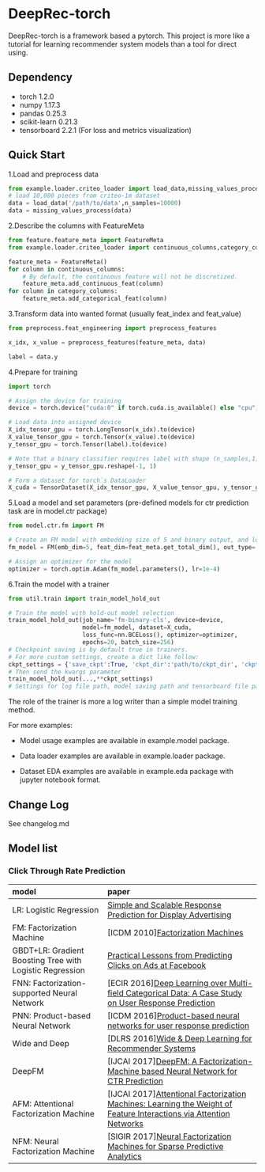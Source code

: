 # DeepRec-torch
DeepRec-torch is a framework based a pytorch. 
This project is more like a tutorial for learning recommender system models than a tool for direct using.

## Dependency

- torch 1.2.0
- numpy 1.17.3
- pandas 0.25.3
- scikit-learn 0.21.3
- tensorboard 2.2.1 (For loss and metrics visualization)

## Quick Start
1.Load and preprocess data
```python
from example.loader.criteo_loader import load_data,missing_values_process
# load 10,000 pieces from criteo-1m dataset
data = load_data('/path/to/data',n_samples=10000)
data = missing_values_process(data)
```

2.Describe the columns with FeatureMeta
```python
from feature.feature_meta import FeatureMeta
from example.loader.criteo_loader import continuous_columns,category_columns

feature_meta = FeatureMeta()
for column in continuous_columns:
    # By default, the continuous feature will not be discretized.
    feature_meta.add_continuous_feat(column)
for column in category_columns:
    feature_meta.add_categorical_feat(column)
```

3.Transform data into wanted format (usually feat_index and feat_value)
```python
from preprocess.feat_engineering import preprocess_features

x_idx, x_value = preprocess_features(feature_meta, data)

label = data.y
```

4.Prepare for training
```python
import torch

# Assign the device for training
device = torch.device("cuda:0" if torch.cuda.is_available() else "cpu")

# Load data into assigned device
X_idx_tensor_gpu = torch.LongTensor(x_idx).to(device)
X_value_tensor_gpu = torch.Tensor(x_value).to(device)
y_tensor_gpu = torch.Tensor(label).to(device)

# Note that a binary classifier requires label with shape (n_samples,1)
y_tensor_gpu = y_tensor_gpu.reshape(-1, 1)

# Form a dataset for torch`s DataLoader
X_cuda = TensorDataset(X_idx_tensor_gpu, X_value_tensor_gpu, y_tensor_gpu)
```

5.Load a model and set parameters (pre-defined models for ctr prediction task are in model.ctr package)
```python
from model.ctr.fm import FM

# Create an FM model with embedding size of 5 and binary output, and load it into the assigned device
fm_model = FM(emb_dim=5, feat_dim=feat_meta.get_total_dim(), out_type='binary').to(device)

# Assign an optimizer for the model
optimizer = torch.optim.Adam(fm_model.parameters(), lr=1e-4)
```

6.Train the model with a trainer
```python
from util.train import train_model_hold_out

# Train the model with hold-out model selection
train_model_hold_out(job_name='fm-binary-cls', device=device,
                     model=fm_model, dataset=X_cuda,
                     loss_func=nn.BCELoss(), optimizer=optimizer,
                     epochs=20, batch_size=256)
# Checkpoint saving is by default true in trainers. 
# For more custom settings, create a dict like follow:
ckpt_settings = {'save_ckpt':True, 'ckpt_dir':'path/to/ckpt_dir', 'ckpt_interval':3}
# Then send the kwargs parameter
train_model_hold_out(...,**ckpt_settings)
# Settings for log file path, model saving path and tensorboard file path is similar, see util.train.py
```
The role of the trainer is more a log writer than a simple model training method.

For more examples:

- Model usage examples are available in example.model package.

- Data loader examples are available in example.loader package.

- Dataset EDA examples are available in example.eda package with jupyter notebook format.

## Change Log

See changelog.md

## Model list
### Click Through Rate Prediction
| model | paper |
|:-----|:------|
|LR: Logistic Regression| [Simple and Scalable Response Prediction for Display Advertising][LR]|
|FM: Factorization Machine|\[ICDM 2010\][Factorization Machines][FM]|
|GBDT+LR: Gradient Boosting Tree with Logistic Regression|[Practical Lessons from Predicting Clicks on Ads at Facebook][GBDTLR]|
|FNN: Factorization-supported Neural Network|\[ECIR 2016\][Deep Learning over Multi-field Categorical Data: A Case Study on User Response Prediction][FNN]|
|PNN: Product-based Neural Network|\[ICDM 2016\][Product-based neural networks for user response prediction][PNN]|
|Wide and Deep|\[DLRS 2016\][Wide & Deep Learning for Recommender Systems][WideDeep]|
|DeepFM|\[IJCAI 2017\][DeepFM: A Factorization-Machine based Neural Network for CTR Prediction][DeepFM]|
|AFM: Attentional Factorization Machine|\[IJCAI 2017\][Attentional Factorization Machines: Learning the Weight of Feature Interactions via Attention Networks][AFM]|
|NFM: Neural Factorization Machine|\[SIGIR 2017\][Neural Factorization Machines for Sparse Predictive Analytics][NFM]|
<!--
|FFM: Field-aware Factorization Machine|\[RecSys 2016\][Field-aware Factorization Machines for CTR Prediction][FFM]|
|CCPM: Convolutional Click Prediction Model|\[CIKM 2015\][A Convolutional Click Prediction Model][CCPM]|
|Piece-wise Linear Model|\[arxiv 2017\][Learning Piece-wise Linear Models from Large Scale Data for Ad Click Prediction][PLM]|
|DCN: Deep & Cross Network|\[ADKDD 2017\][Deep & Cross Network for Ad Click Predictions][DCN]|
|xDeepFM|\[KDD 2018\][xDeepFM: Combining Explicit and Implicit Feature Interactions for Recommender Systems][xDeepFM]|
|AutoInt|\[arxiv 2018\][AutoInt: Automatic Feature Interaction Learning via Self-Attentive Neural Networks][AutoInt]|
|ONN|\[arxiv 2019\][Operation-aware Neural Networks for User Response Prediction][ONN]|
|FGCNN|\[WWW 2019\][Feature Generation by Convolutional Neural Network for Click-Through Rate Prediction][FGCNN]|
|FiBiNET|\[RecSys 2019\][FiBiNET: Combining Feature Importance and Bilinear feature Interaction for Click-Through Rate Prediction][FiBiNET]|
|FLEN|\[arxiv 2019\][FLEN: Leveraging Field for Scalable CTR Prediction][FLEN]|
 -->
[LR]:https://dl.acm.org/doi/pdf/10.1145/2532128?download=true
[FM]:https://dl.acm.org/doi/10.1109/ICDM.2010.127
[GBDTLR]:https://dl.acm.org/doi/pdf/10.1145/2648584.2648589
[CCPM]:http://ir.ia.ac.cn/bitstream/173211/12337/1/A%20Convolutional%20Click%20Prediction%20Model.pdf
[FFM]:https://dl.acm.org/doi/pdf/10.1145/2959100.2959134
[FNN]:https://arxiv.org/pdf/1601.02376.pdf
[PNN]:https://arxiv.org/pdf/1611.00144.pdf
[WideDeep]:https://arxiv.org/pdf/1606.07792.pdf
[DeepFM]:https://arxiv.org/pdf/1703.04247.pdf
[PLM]:https://arxiv.org/abs/1704.05194
[DCN]:https://arxiv.org/abs/1708.05123
[AFM]:http://www.ijcai.org/proceedings/2017/435
[NFM]:https://arxiv.org/pdf/1708.05027.pdf
[xDeepFM]:https://arxiv.org/pdf/1803.05170.pdf
[AutoInt]:https://arxiv.org/abs/1810.11921
[ONN]:https://arxiv.org/pdf/1904.12579.pdf
[FGCNN]:https://arxiv.org/pdf/1904.04447
[FiBiNET]:https://arxiv.org/pdf/1905.09433.pdf
[FLEN]:https://arxiv.org/pdf/1911.04690.pdf
<!--
### Sequential Recommendation
| model/keywords | paper |
|:------|:------|
|GRU4Rec|Session-based Recommendations with Recurrent Neural Networks|
|Caser|Personalized Top-N Sequential Recommendation via Convolutional Sequence Embedding|
|DIN: Deep Interest Network|\[KDD 2018\][Deep Interest Network for Click-Through Rate Prediction][DIN]|
|Self-Attention |Next Item Recommendation with Self-Attention|
|Hierarchical Attention |Sequential Recommender System based on Hierarchical Attention Networks|
|DIEN: Deep Interest Evolution Network|\[AAAI 2019\][Deep Interest Evolution Network for Click-Through Rate Prediction][DIEN]|
|DISN: Deep Session Interest Network|\[IJCAI 2019\][Deep Session Interest Network for Click-Through Rate Prediction][DISN]|

[DIN]:https://arxiv.org/pdf/1706.06978.pdf
[DIEN]:https://arxiv.org/pdf/1809.03672.pdf
[DISN]:https://arxiv.org/abs/1905.06482

### Embedding Methods
| model | paper |
|:------|:------|
|node2vec|node2vec: Scalable Feature Learning for Networks|
|item2vec|ITEM2VEC: Neural item embedding for collaborative filtering|
|Airbnb embedding|Real-time Personalization using Embeddings for Search Ranking at Airbnb|
|EGES: Enhanced Graph Embedding with Side information|Billion-scale Commodity Embedding for E-commerce Recommendation in Alibaba|
-->